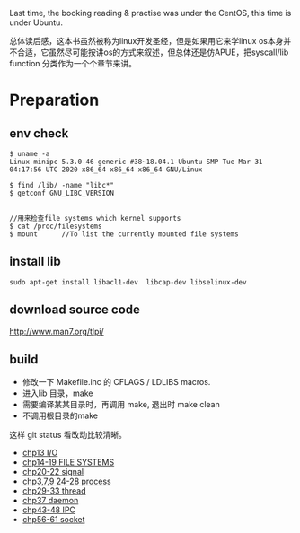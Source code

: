Last time, the booking reading & practise was under the CentOS, this time is under Ubuntu.

总体读后感，这本书虽然被称为linux开发圣经，但是如果用它来学linux os本身并不合适，它虽然尽可能按讲os的方式来叙述，但总体还是仿APUE，把syscall/lib function 分类作为一个个章节来讲。

# Preparation
## env check
```
$ uname -a
Linux minipc 5.3.0-46-generic #38~18.04.1-Ubuntu SMP Tue Mar 31 04:17:56 UTC 2020 x86_64 x86_64 x86_64 GNU/Linux

$ find /lib/ -name "libc*"
$ getconf GNU_LIBC_VERSION


//用来检查file systems which kernel supports
$ cat /proc/filesystems
$ mount      //To list the currently mounted file systems
```
## install lib
```
sudo apt-get install libacl1-dev  libcap-dev libselinux-dev
```
## download source code

http://www.man7.org/tlpi/


## build
* 修改一下 Makefile.inc 的 CFLAGS / LDLIBS macros.
* 进入lib 目录，make
* 需要编译某某目录时，再调用 make, 退出时 make clean
* 不调用根目录的make

这样 git status 看改动比较清晰。


* [chp13 I/O](IO.md)
* [chp14-19 FILE SYSTEMS](filesystem.md)
* [chp20-22 signal](signal.md)
* [chp3,7,9 24-28 process](process.md)
* [chp29-33 thread](thread.md)
* [chp37  daemon](daemon.md)
* [chp43-48 IPC](IPC.md)
* [chp56-61 socket](socket.md)